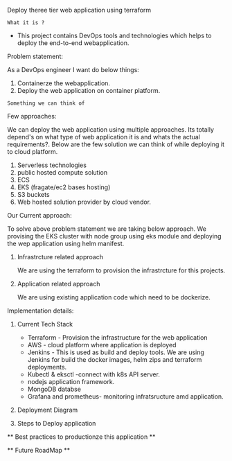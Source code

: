 Deploy theree tier web application using terraform

`What it is ?`

- This project contains DevOps tools and technologies which helps to deploy the end-to-end webapplication.

Problem statement:

As a DevOps engineer I want do below things:

 1. Containerze the webapplication.
 2. Deploy the web application on container platform.


`Something we can think of`

Few approaches:

We can deploy the web application using multiple approaches. Its totally depend's on what type of web application it is and whats the actual requirements?. Below are the few solution we can think of while deploying it to cloud platform.

1. Serverless technologies
2. public hosted compute solution
3. ECS
4. EKS (fragate/ec2 bases hosting)
5. S3 buckets
6. Web hosted solution provider by cloud vendor.

Our Current approach:

To solve above problem statement we are taking below approach. 
We provising the EKS cluster with node group using eks module and deploying the wep application using helm manifest.

1. Infrastrcture related approach

   We are using the terraform to provision the infrastrcture for this projects.

2. Application related approach

    We are using existing application code which need to be dockerize.


Implementation details:


1. Current Tech Stack
    
    - Terraform - Provision the infrastructure for the web application
    - AWS - cloud platform where application is deployed
    - Jenkins - This is used as build and deploy tools. We are using Jenkins for build the docker images, helm zips and terraform deployments.
    - Kubectl & eksctl -connect with k8s API server.
    - nodejs application framework.
    - MongoDB databse
    - Grafana and prometheus- monitoring infratsructure amd application.

2. Deployment Diagram

3. Steps to Deploy application


** Best practices to productionze this application **






** Future RoadMap **